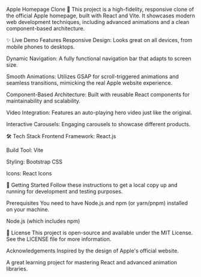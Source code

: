 

Apple Homepage Clone 🍏
This project is a high-fidelity, responsive clone of the official Apple homepage, built with React and Vite. It showcases modern web development techniques, including advanced animations and a clean component-based architecture.

✨ Live Demo
Features
Responsive Design: Looks great on all devices, from mobile phones to desktops.

Dynamic Navigation: A fully functional navigation bar that adapts to screen size.

Smooth Animations: Utilizes GSAP for scroll-triggered animations and seamless transitions, mimicking the real Apple website experience.

Component-Based Architecture: Built with reusable React components for maintainability and scalability.

Video Integration: Features an auto-playing hero video just like the original.

Interactive Carousels: Engaging carousels to showcase different products.

🛠️ Tech Stack
Frontend Framework: React.js

Build Tool: Vite

Styling: Bootstrap CSS



Icons: React Icons

🚀 Getting Started
Follow these instructions to get a local copy up and running for development and testing purposes.

Prerequisites
You need to have Node.js and npm (or yarn/pnpm) installed on your machine.

Node.js (which includes npm)



📜 License
This project is open-source and available under the MIT License. See the LICENSE file for more information.

Acknowledgements
Inspired by the design of Apple's official website.

A great learning project for mastering React and advanced animation libraries.
